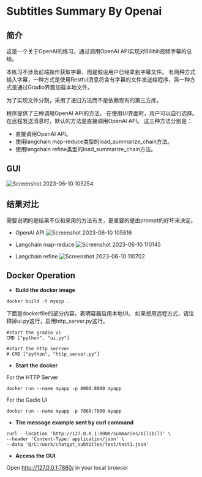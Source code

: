# Subtitles Summary By Openai
## 简介
这是一个关于OpenAI的练习，通过调用OpenAI API实现对Bilibili视频字幕的总结。

本练习不涉及前端操作获取字幕，而是假设用户已经拿到字幕文件。
有两种方式输入字幕，一种方式是使用Restful消息将含有字幕的文件发送给程序，另一种方式是通过Gradio界面加载本地文件。

为了实现文件分割，采用了递归方法而不是依赖现有的第三方库。

程序提供了三种调用OpenAI API的方法。
在使用UI界面时，用户可以自行选择。
在远程发送消息时，默认的方法是直接调用OpenAI API。
这三种方法分别是：
- 直接调用OpenAI API。
- 使用langchain map-reduce类型的load_summarize_chain方法。
- 使用langchain refine类型的load_summarize_chain方法。

## GUI

![Screenshot 2023-06-10 105254](https://github.com/davidshen111/chatgpt_subtitles/assets/97799018/8b362272-79a3-400d-81da-f1bcf91e17e2)

## 结果对比
需要说明的是结果不仅和采用的方法有关，更重要的是由prompt的好坏来决定。
- OpenAI API
![Screenshot 2023-06-10 105816](https://github.com/davidshen111/chatgpt_subtitles/assets/97799018/95960b85-b1df-40a5-8983-983cb6b8c353)

- Langchain map-reduce
![Screenshot 2023-06-10 110145](https://github.com/davidshen111/chatgpt_subtitles/assets/97799018/a136088c-5c24-479b-a25f-58068e5fdaa8)

- Langchain refine
![Screenshot 2023-06-10 110702](https://github.com/davidshen111/chatgpt_subtitles/assets/97799018/128ded59-448b-4a5a-8409-00140517ae33)


## Docker Operation

- **Build the docker image**
```
docker build -t myapp .
```
下面是dockerfile的部分内容，表明容器启用本地UI。
如果想用远程方式，请注释掉ui.py这行，启用http_server.py这行。
```
#start the gradio ui
CMD ["python", "ui.py"]

#start the http serrver
# CMD ["python", "http_server.py"]
```
- **Start the docker**

For the HTTP Server
```
docker run --name myapp -p 8000:8000 myapp
```
For the Gadio UI
```
docker run --name myapp -p 7860:7860 myapp
```

- **The message example sent by curl command**
```
curl --location 'http://127.0.0.1:8000/summaries/bilibili' \
--header 'Content-Type: application/json' \
--data '@/C:/work/chatgpt_subtitles/test/test1.json'
```

- **Access the GUI**

Open http://127.0.0.1:7860/ in your local browser
